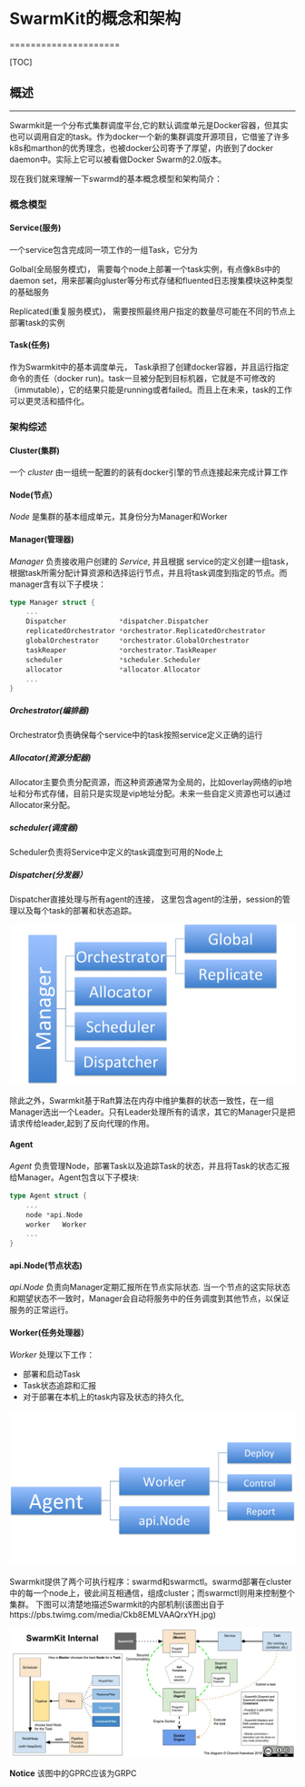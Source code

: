 # SwarmKit的概念和架构
=====================

[TOC]

## 概述
-------------
Swarmkit是一个分布式集群调度平台,它的默认调度单元是Docker容器，但其实也可以调用自定的task。作为docker一个新的集群调度开源项目，它借鉴了许多k8s和marthon的优秀理念，也被docker公司寄予了厚望，内嵌到了docker daemon中。实际上它可以被看做Docker Swarm的2.0版本。


现在我们就来理解一下swarmd的基本概念模型和架构简介：

### 概念模型

#### Service(服务)

一个service包含完成同一项工作的一组Task，它分为

Golbal(全局服务模式)， 需要每个node上部署一个task实例，有点像k8s中的daemon set，用来部署向gluster等分布式存储和fluented日志搜集模块这种类型的基础服务  

Replicated(重复服务模式)， 需要按照最终用户指定的数量尽可能在不同的节点上部署task的实例

#### Task(任务)

作为Swarmkit中的基本调度单元， Task承担了创建docker容器，并且运行指定命令的责任（docker run)。task一旦被分配到目标机器，它就是不可修改的（immutable），它的结果只能是running或者failed。而且上在未来，task的工作可以更灵活和插件化。

### 架构综述

#### Cluster(集群)

一个 _cluster_ 由一组统一配置的的装有docker引擎的节点连接起来完成计算工作

#### Node(节点）

_Node_ 是集群的基本组成单元，其身份分为Manager和Worker

#### Manager(管理器)

_Manager_ 负责接收用户创建的 _Service_, 并且根据 service的定义创建一组task，根据task所需分配计算资源和选择运行节点，并且将task调度到指定的节点。而manager含有以下子模块：

```go
type Manager struct {
	...
	Dispatcher             *dispatcher.Dispatcher
	replicatedOrchestrator *orchestrator.ReplicatedOrchestrator
	globalOrchestrator     *orchestrator.GlobalOrchestrator
	taskReaper             *orchestrator.TaskReaper
	scheduler              *scheduler.Scheduler
	allocator              *allocator.Allocator
	...
}
```

##### Orchestrator(编排器)

Orchestrator负责确保每个service中的task按照service定义正确的运行

##### Allocator(资源分配器)

Allocator主要负责分配资源，而这种资源通常为全局的，比如overlay网络的ip地址和分布式存储，目前只是实现是vip地址分配。未来一些自定义资源也可以通过Allocator来分配。

##### scheduler(调度器)

Scheduler负责将Service中定义的task调度到可用的Node上

##### Dispatcher(分发器）

Dispatcher直接处理与所有agent的连接， 这里包含agent的注册，session的管理以及每个task的部署和状态追踪。

![](manager.png)


除此之外，Swarmkit基于Raft算法在内存中维护集群的状态一致性，在一组Manager选出一个Leader。只有Leader处理所有的请求，其它的Manager只是把请求传给leader,起到了反向代理的作用。

#### Agent

_Agent_ 负责管理Node，部署Task以及追踪Task的状态，并且将Task的状态汇报给Manager。Agent包含以下子模块:

```go
type Agent struct {
	...
	node *api.Node
	worker   Worker
	...
}
```

#### api.Node(节点状态)

_api.Node_ 负责向Manager定期汇报所在节点实际状态. 当一个节点的这实际状态和期望状态不一致时，Manager会自动将服务中的任务调度到其他节点，以保证服务的正常运行。


#### Worker(任务处理器）

_Worker_ 处理以下工作：
* 部署和启动Task
* Task状态追踪和汇报
* 对于部署在本机上的task内容及状态的持久化, 


![](agent.png)

Swarmkit提供了两个可执行程序：swarmd和swarmctl。swarmd部署在cluster中的每一个node上，彼此间互相通信，组成cluster；而swarmctl则用来控制整个集群。 下图可以清楚地描述Swarmkit的内部机制(该图出自于https://pbs.twimg.com/media/Ckb8EMLVAAQrxYH.jpg)

![](swarmkit_arch.jpg)

**Notice** 该图中的GPRC应该为GRPC
